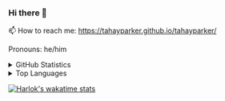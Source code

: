 ### Hi there 👋

📫 How to reach me: https://tahayparker.github.io/tahayparker/

Pronouns: he/him
<details>
    <summary>GitHub Statistics</summary>
<p>&nbsp;<img align="center" src="https://github-readme-stats.vercel.app/api?username=tahayparker&show_icons=true&hide=issues,contribs&count_private=true&theme=dark&locale=en" alt="tahayparker" /></p>
</details>

<details>
<summary>Top Languages</summary>
<p><img src="https://github-readme-stats.vercel.app/api/top-langs/?username=tahayparker&langs_count=10&layout=compact"></img></p>
</details>

[![Harlok's wakatime stats](https://github-readme-stats.vercel.app/api/wakatime?username=tahayparker&layout=compact)](https://github.com/tahayparker/github-readme-stats)

<!--START_SECTION:waka-->

<!--END_SECTION:waka-->